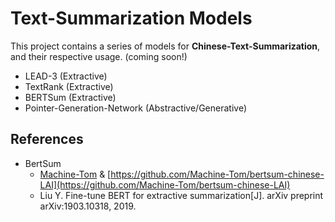 # Text-Summarization Models

This project contains a series of models for **Chinese-Text-Summarization**, and their respective usage. (coming soon!)

- LEAD-3 (Extractive)
- TextRank (Extractive)
- BERTSum (Extractive)
- Pointer-Generation-Network (Abstractive/Generative)

## References

- BertSum
  - [Machine-Tom](https://github.com/Machine-Tom) & [https://github.com/Machine-Tom/bertsum-chinese-LAI](https://github.com/Machine-Tom/bertsum-chinese-LAI)
  - Liu Y. Fine-tune BERT for extractive summarization[J]. arXiv preprint arXiv:1903.10318, 2019.